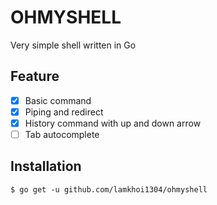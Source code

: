 # OHMYSHELL
Very simple shell written in Go

## Feature
- [x] Basic command
- [x] Piping and redirect
- [x] History command with up and down arrow
- [ ] Tab autocomplete

## Installation
```
$ go get -u github.com/lamkhoi1304/ohmyshell
```